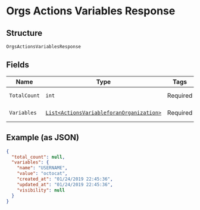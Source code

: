 
# Orgs Actions Variables Response

## Structure

`OrgsActionsVariablesResponse`

## Fields

| Name | Type | Tags | Description | Getter | Setter |
|  --- | --- | --- | --- | --- | --- |
| `TotalCount` | `int` | Required | - | int getTotalCount() | setTotalCount(int totalCount) |
| `Variables` | [`List<ActionsVariableforanOrganization>`](../../doc/models/actions-variableforan-organization.md) | Required | - | List<ActionsVariableforanOrganization> getVariables() | setVariables(List<ActionsVariableforanOrganization> variables) |

## Example (as JSON)

```json
{
  "total_count": null,
  "variables": {
    "name": "USERNAME",
    "value": "octocat",
    "created_at": "01/24/2019 22:45:36",
    "updated_at": "01/24/2019 22:45:36",
    "visibility": null
  }
}
```

